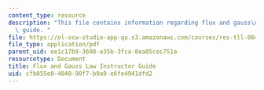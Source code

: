 ```yaml
---
content_type: resource
description: "This file contains information regarding flux and gauss\u2019 law instructor\
  \ guide. "
file: https://ol-ocw-studio-app-qa.s3.amazonaws.com/courses/res-tll-004-stem-concept-videos-fall-2013/cfb055e0404090f7b9a9e6fe4941dfd2_MITRES_TLL-004F13_FlxGuide.pdf
file_type: application/pdf
parent_uid: ee1c17b9-3698-e35b-3fca-8ea85cec751a
resourcetype: Document
title: Flux and Gauss Law Instructor Guide
uid: cfb055e0-4040-90f7-b9a9-e6fe4941dfd2
---
```

